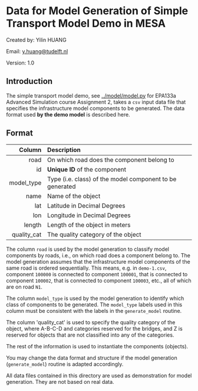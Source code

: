 # Data for Model Generation of Simple Transport Model Demo in MESA

Created by:
Yilin HUANG

Email:
y.huang@tudelft.nl

Version:
1.0

## Introduction

The simple transport model demo, see [../model/model.py](../model/model.py) for EPA133a Advanced Simulation course Assignment 2, takes a `csv` input data file that specifies the infrastructure model components to be generated. The data format used **by the demo model** is described here.

## Format

|      Column | Description                                              |
|------------:|:---------------------------------------------------------|
|        road | On which road does the component belong to               |
|          id | **Unique ID** of the component                           |
|  model_type | Type (i.e. class) of the model component to be generated |
|        name | Name of the object                                       |
|         lat | Latitude in Decimal Degrees                              |
|         lon | Longitude in Decimal Degrees                             |
|      length | Length of the object in meters                           |
| quality_cat | The quality category of the object                       |

The column `road` is used by the model generation to classify model components by roads, i.e., on which road does a component belong to. The model generation assumes that the infrastructure model components of the same road is ordered sequentially. This means, e.g. in `demo-1.csv`, component `100000` is connected to component `100001`, that is connected to component `100002`, that is connected to component `100003`, etc., all of which are on road `N1`.

The column `model_type` is used by the model generation to identify which class of components to be generated. The `model_type` labels used in this column must be consistent with the labels in the `generate_model` routine.

The column 'quality_cat' is used to specify the quality category of the object, where A-B-C-D and categories reserved for the bridges, and Z is reserved for objects that are not classified into any of the categories.

The rest of the information is used to instantiate the components (objects). 

You may change the data format and structure if the model generation (`generate_model`) routine is adapted accordingly.

All data files contained in this directory are used as demonstration for model generation. They are not based on real data.
